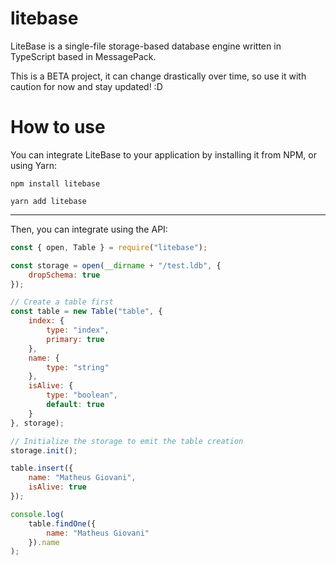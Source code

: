 # litebase
LiteBase is a single-file storage-based database engine written in TypeScript based in MessagePack.

This is a BETA project, it can change drastically over time, so use it with caution for now and stay updated! :D

# How to use
You can integrate LiteBase to your application by installing it from NPM, or using Yarn:
```
npm install litebase
```
```
yarn add litebase
```

---

Then, you can integrate using the API:
```javascript
const { open, Table } = require("litebase");

const storage = open(__dirname + "/test.ldb", {
    dropSchema: true
});

// Create a table first
const table = new Table("table", {
    index: {
        type: "index",
        primary: true
    },
    name: {
        type: "string"
    },
    isAlive: {
        type: "boolean",
        default: true
    }
}, storage);

// Initialize the storage to emit the table creation
storage.init();

table.insert({
    name: "Matheus Giovani",
    isAlive: true
});

console.log(
    table.findOne({
        name: "Matheus Giovani"
    }).name
);

```